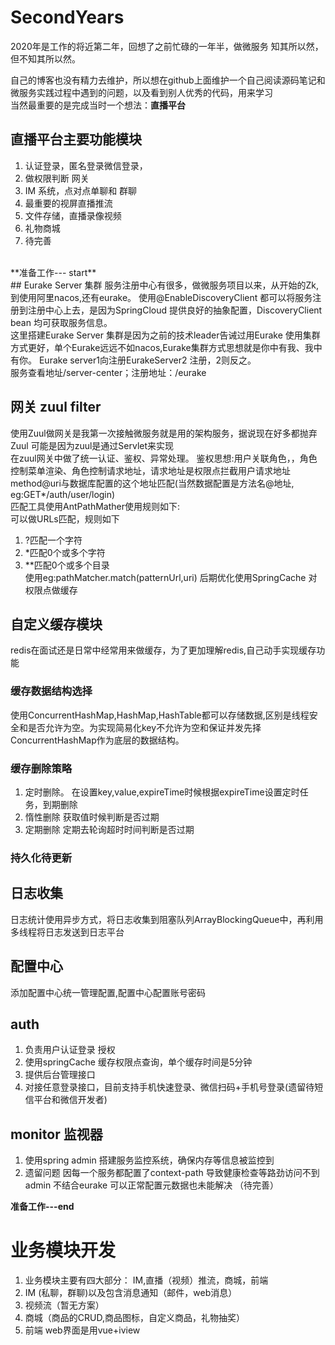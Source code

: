 # SecondYears

2020年是工作的将近第二年，回想了之前忙碌的一年半，做微服务 知其所以然，但不知其所以然。

自己的博客也没有精力去维护，所以想在github上面维护一个自己阅读源码笔记和微服务实践过程中遇到的问题，以及看到别人优秀的代码，用来学习</br>
当然最重要的是完成当时一个想法：**直播平台** </br>
## 直播平台主要功能模块
1. 认证登录，匿名登录微信登录，
2. 做权限判断 网关
3. IM 系统，点对点单聊和 群聊
4. 最重要的视屏直播推流
5. 文件存储，直播录像视频
6. 礼物商城
7. 待完善
</br>
**准备工作--- start**
</br>
## Eurake Server 集群
服务注册中心有很多，做微服务项目以来，从开始的Zk,到使用阿里nacos,还有eurake。
使用@EnableDiscoveryClient 都可以将服务注册到注册中心上去，是因为SpringCloud 提供良好的抽象配置，DiscoveryClient bean 均可获取服务信息。</br>
这里搭建Eurake Server 集群是因为之前的技术leader告诫过用Eurake 使用集群方式更好，单个Eurake远远不如nacos,Eurake集群方式思想就是你中有我、我中有你。
Eurake server1向注册EurakeServer2 注册，2则反之。</br>
服务查看地址/server-center；注册地址：/eurake

## 网关 zuul filter
使用Zuul做网关是我第一次接触微服务就是用的架构服务，据说现在好多都抛弃Zuul 可能是因为zuul是通过Servlet来实现</br>
在zuul网关中做了统一认证、鉴权、异常处理。
鉴权思想:用户关联角色，，角色控制菜单渲染、角色控制请求地址，请求地址是权限点拦截用户请求地址 method@uri与数据库配置的这个地址匹配(当然数据配置是方法名@地址,</br>
eg:GET*/auth/user/login)</br>
匹配工具使用AntPathMather使用规则如下:</br>
可以做URLs匹配，规则如下

1. ?匹配一个字符
2. *匹配0个或多个字符
3. **匹配0个或多个目录 </br>
使用eg:pathMatcher.match(patternUrl,uri)
后期优化使用SpringCache 对权限点做缓存</br>


##  自定义缓存模块
redis在面试还是日常中经常用来做缓存，为了更加理解redis,自己动手实现缓存功能
### 缓存数据结构选择
使用ConcurrentHashMap,HashMap,HashTable都可以存储数据,区别是线程安全和是否允许为空。为实现简易化key不允许为空和保证并发先择ConcurrentHashMap作为底层的数据结构。
### 缓存删除策略
1. 定时删除。
   在设置key,value,expireTime时候根据expireTime设置定时任务，到期删除
2. 惰性删除
   获取值时候判断是否过期
3. 定期删除
  定期去轮询超时时间判断是否过期
 ### 持久化待更新
 
 ## 日志收集
 日志统计使用异步方式，将日志收集到阻塞队列ArrayBlockingQueue中，再利用多线程将日志发送到日志平台
 ## 配置中心
 添加配置中心统一管理配置,配置中心配置账号密码
  ## auth  
 1. 负责用户认证登录 授权
 2. 使用springCache 缓存权限点查询，单个缓存时间是5分钟
 3. 提供后台管理接口
 4. 对接任意登录接口，目前支持手机快速登录、微信扫码+手机号登录(遗留待短信平台和微信开发者)
 ## monitor 监视器
1. 使用spring admin 搭建服务监控系统，确保内存等信息被监控到
2. 遗留问题 因每一个服务都配置了context-path 导致健康检查等路劲访问不到 admin 不结合eurake 可以正常配置元数据也未能解决 （待完善）

 **准备工作---end**
# 业务模块开发
1. 业务模块主要有四大部分： IM,直播（视频）推流，商城，前端
2. IM (私聊，群聊)以及包含消息通知（邮件，web消息）
3. 视频流（暂无方案）
4. 商城（商品的CRUD,商品图标，自定义商品，礼物抽奖）
5. 前端 web界面是用vue+iview

 
 
